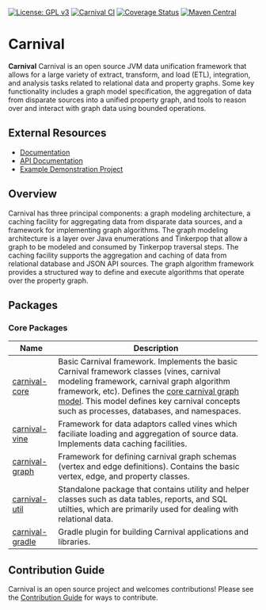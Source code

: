 [![License: GPL v3](https://img.shields.io/badge/License-GPL%20v3-blue.svg)](https://github.com/pennbiobank/pennai/carnival-public/master/LICENSE)
[![Carnival CI](https://github.com/carnival-data/carnival/actions/workflows/carnival_ci.yml/badge.svg)](https://github.com/carnival-data/carnival/actions/workflows/carnival_ci.yml)
<a href='https://coveralls.io/github/pmbb-ibi/carnival?branch=master'><img src='https://coveralls.io/repos/github/pmbb-ibi/carnival/badge.svg?branch=master' alt='Coverage Status' /></a>
[![Maven Central](https://img.shields.io/maven-central/v/io.github.carnival-data/carnival-core.svg?label=Maven%20Central)](https://search.maven.org/artifact/io.github.carnival-data/carnival-core)

# Carnival

**Carnival** Carnival is an open source JVM data unification framework that allows for a large variety of extract, transform, and load (ETL), integration, and analysis tasks related to relational data and property graphs. Some key functionality includes a graph model specification, the aggregation of data from disparate sources into a unified property graph, and tools to reason over and interact with graph data using bounded operations. 

## External Resources

-   [Documentation](https://carnival-data.github.io/carnival/)
-   [API Documentation](https://carnival-data.github.io/carnival/groovydoc/index.html)
-   [Example Demonstration Project](https://github.com/carnival-data/carnival-demo-biomedical)


## <a name="overview"></a> Overview

Carnival has three principal components: a graph modeling architecture, a caching facility for aggregating data from disparate data sources, and a framework for implementing graph algorithms.  The graph modeling architecture is a layer over Java enumerations and Tinkerpop that allow a graph to be modeled and consumed by Tinkerpop traversal steps.  The caching facility supports the aggregation and caching of data from relational database and JSON API sources.  The graph algorithm framework provides a structured way to define and execute algorithms that operate over the property graph.


## <a name="packages"></a> Packages

### Core Packages

Name | Description
--- | ---
[carnival-core](app/carnival-core/README.md) | Basic Carnival framework. Implements the basic Carnival framework classes (vines, carnival modeling framework, carnival graph algorithm framework, etc). Defines the [core carnival graph model](https://github.com/carnival-data/carnival/blob/master/app/carnival-core/src/main/groovy/carnival/core/graph/Core.groovy). This model defines key carnival concepts such as processes, databases, and namespaces.
[carnival-vine](app/carnival-vine/README.md) | Framework for data adaptors called vines which faciliate loading and aggregation of source data. Implements data caching facilities.
[carnival-graph](app/carnival-graph/README.md) | Framework for defining carnival graph schemas (vertex and edge definitions). Contains the basic vertex, edge, and property classes.
[carnival-util](app/carnival-util/README.md) | Standalone package that contains utility and helper classes such as data tables, reports, and SQL utilties, which are primarily used for dealing with relational data.
[carnival-gradle](app/carnival-gradle/README.md) | Gradle plugin for building Carnival applications and libraries.

## <a name="contribution-guide"></a> Contribution Guide
Carnival is an open source project and welcomes contributions! Please see the [Contribution Guide](CONTRIBUTING.md) for ways to contribute.


